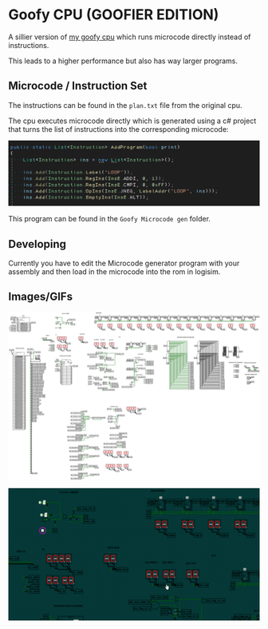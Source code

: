 # Goofy CPU (GOOFIER EDITION)
A sillier version of [my goofy cpu](../) which runs microcode directly instead of instructions. 

This leads to a higher performance but also has way larger programs.



## Microcode / Instruction Set
The instructions can be found in the `plan.txt` file from the original cpu.

The cpu executes microcode directly which is generated using a c# project that turns the list of instructions into the corresponding microcode:

![This is an example of the code that increments the first register until it reaches 0xFF](./imgs/ins.PNG)

This program can be found in the `Goofy Microcode gen` folder.

## Developing

Currently you have to edit the Microcode generator program with your assembly and then load in the microcode into the rom in logisim.

## Images/GIFs
![An image of the full cpu](./imgs/cpu.png)

![The cpu running a test program that adds 1 to the first register until it reaches 0xFF](./imgs/cpu%20test%202.gif)
